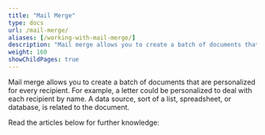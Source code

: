 ```yaml
---
title: "Mail Merge"
type: docs
url: /mail-merge/
aliases: [/working-with-mail-merge/]
description: "Mail merge allows you to create a batch of documents that are personalized for every recipient. For example, a letter could be personalized to deal with each recipient by name. A data source, sort of a list, spreadsheet, or database, is related to the document."
weight: 160
showChildPages: true
---
```


Mail merge allows you to create a batch of documents that are personalized for every recipient. For example, a letter could be personalized to deal with each recipient by name. A data source, sort of a list, spreadsheet, or database, is related to the document.

Read the articles below for further knowledge:
